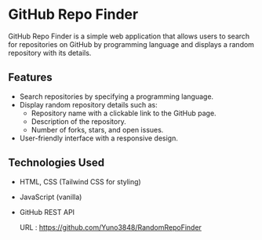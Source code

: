 # GitHub Repo Finder

GitHub Repo Finder is a simple web application that allows users to search for repositories on GitHub by programming language and displays a random repository with its details.

## Features

- Search repositories by specifying a programming language.
- Display random repository details such as:
  - Repository name with a clickable link to the GitHub page.
  - Description of the repository.
  - Number of forks, stars, and open issues.
- User-friendly interface with a responsive design.

## Technologies Used

- HTML, CSS (Tailwind CSS for styling)
- JavaScript (vanilla)
- GitHub REST API

  URL : https://github.com/Yuno3848/RandomRepoFinder

